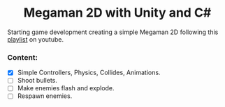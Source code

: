 <h1 align="center">Megaman 2D with Unity and C#</h1>

Starting game development creating a simple Megaman 2D following this [playlist](https://www.youtube.com/watch?v=44djqUTg2Sg&list=PLB6BAQR-fTkKdSm_0EzEpRIiosI_yw2ni) on youtube.

<h3>Content:</h3>

- [x] Simple Controllers, Physics, Collides, Animations.
- [ ] Shoot bullets.
- [ ] Make enemies flash and explode.
- [ ] Respawn enemies.